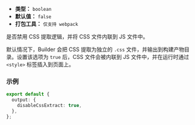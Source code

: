 - **类型：** `boolean`
- **默认值：** `false`
- **打包工具：** `仅支持 webpack`

是否禁用 CSS 提取逻辑，并将 CSS 文件内联到 JS 文件中。

默认情况下，Builder 会把 CSS 提取为独立的 `.css` 文件，并输出到构建产物目录。设置该选项为 `true` 后，CSS 文件会被内联到 JS 文件中，并在运行时通过 `<style>` 标签插入到页面上。

### 示例

```ts
export default {
  output: {
    disableCssExtract: true,
  },
};
```
